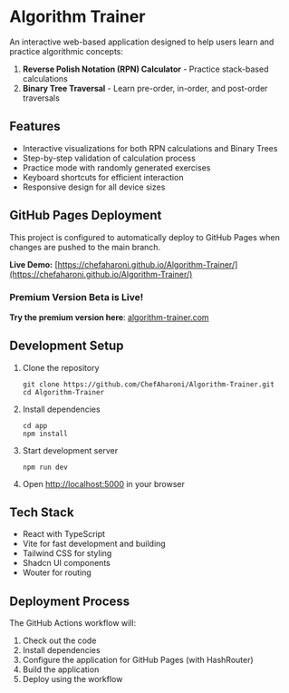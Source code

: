 # Algorithm Trainer

An interactive web-based application designed to help users learn and practice algorithmic concepts:

1. **Reverse Polish Notation (RPN) Calculator** - Practice stack-based calculations
2. **Binary Tree Traversal** - Learn pre-order, in-order, and post-order traversals

## Features

- Interactive visualizations for both RPN calculations and Binary Trees
- Step-by-step validation of calculation process
- Practice mode with randomly generated exercises
- Keyboard shortcuts for efficient interaction
- Responsive design for all device sizes

## GitHub Pages Deployment

This project is configured to automatically deploy to GitHub Pages when changes are pushed to the main branch.

**Live Demo:** [https://chefaharoni.github.io/Algorithm-Trainer/](https://chefaharoni.github.io/Algorithm-Trainer/)

### Premium Version Beta is Live!

**Try the premium version here**: [algorithm-trainer.com](https://algorithm-trainer.com)

## Development Setup

1. Clone the repository
   ```
   git clone https://github.com/ChefAharoni/Algorithm-Trainer.git
   cd Algorithm-Trainer
   ```

2. Install dependencies
   ```
   cd app
   npm install
   ```

3. Start development server
   ```
   npm run dev
   ```

4. Open [http://localhost:5000](http://localhost:5000) in your browser

## Tech Stack

- React with TypeScript
- Vite for fast development and building
- Tailwind CSS for styling
- Shadcn UI components
- Wouter for routing

## Deployment Process

The GitHub Actions workflow will:

1. Check out the code
2. Install dependencies
3. Configure the application for GitHub Pages (with HashRouter)
4. Build the application
5. Deploy using the workflow
